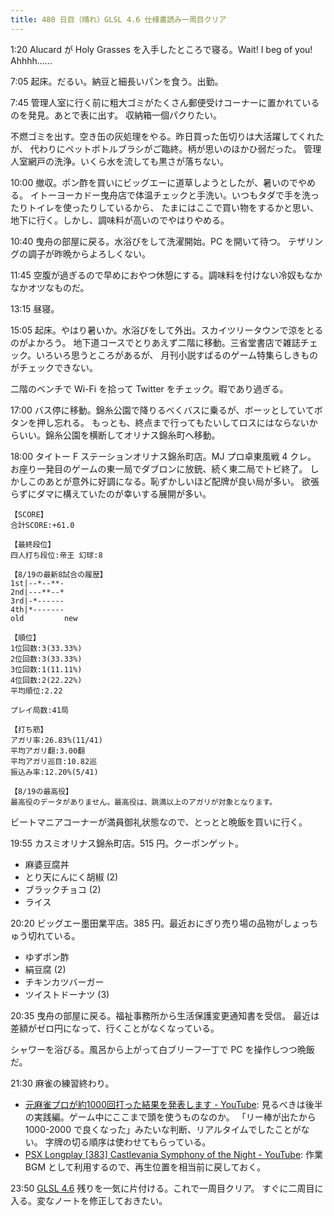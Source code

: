 ```yaml
---
title: 480 日目（晴れ）GLSL 4.6 仕様書読み一周目クリア
---
```


1:20 Alucard が Holy Grasses を入手したところで寝る。Wait! I beg of you! Ahhhh......

7:05 起床。だるい。納豆と細長いパンを食う。出勤。

7:45 管理人室に行く前に粗大ゴミがたくさん郵便受けコーナーに置かれているのを発見。あとで表に出す。
収納箱一個パクりたい。

不燃ゴミを出す。空き缶の灰処理をやる。昨日買った缶切りは大活躍してくれたが、
代わりにペットボトルブラシがご臨終。柄が思いのほかひ弱だった。
管理人室網戸の洗浄。いくら水を流しても黒さが落ちない。

10:00 撤収。ポン酢を買いにビッグエーに道草しようとしたが、暑いのでやめる。
イトーヨーカドー曳舟店で体温チェックと手洗い。いつもタダで手を洗ったりトイレを使ったりしているから、
たまにはここで買い物をするかと思い、地下に行く。しかし、調味料が高いのでやはりやめる。

10:40 曳舟の部屋に戻る。水浴びをして洗濯開始。PC を開いて待つ。
テザリングの調子が昨晩からよろしくない。

11:45 空腹が過ぎるので早めにおやつ休憩にする。調味料を付けない冷奴もなかなかオツなものだ。

13:15 昼寝。

15:05 起床。やはり暑いか。水浴びをして外出。スカイツリータウンで涼をとるのがよかろう。
地下道コースでとりあえず二階に移動。三省堂書店で雑誌チェック。いろいろ思うところがあるが、
月刊小説すばるのゲーム特集らしきものがチェックできない。

二階のベンチで Wi-Fi を拾って Twitter をチェック。暇であり過ぎる。

17:00 バス停に移動。錦糸公園で降りるべくバスに乗るが、ボーッとしていてボタンを押し忘れる。
もっとも、終点まで行ってもたいしてロスにはならないからいい。錦糸公園を横断してオリナス錦糸町へ移動。

18:00 タイトー F ステーションオリナス錦糸町店。MJ プロ卓東風戦 4 クレ。
お座り一発目のゲームの東一局でダブロンに放銃、続く東二局でトビ終了。
しかしこのあとが意外に好調になる。恥ずかしいほど配牌が良い局が多い。
欲張らずにダマに構えていたのが幸いする展開が多い。

```text
【SCORE】
合計SCORE:+61.0

【最終段位】
四人打ち段位:帝王 幻球:8

【8/19の最新8試合の履歴】
1st|--*--**-
2nd|---**--*
3rd|-*------
4th|*-------
old         new

【順位】
1位回数:3(33.33%)
2位回数:3(33.33%)
3位回数:1(11.11%)
4位回数:2(22.22%)
平均順位:2.22

プレイ局数:41局

【打ち筋】
アガリ率:26.83%(11/41)
平均アガリ翻:3.00翻
平均アガリ巡目:10.82巡
振込み率:12.20%(5/41)

【8/19の最高役】
最高役のデータがありません。最高役は、跳満以上のアガリが対象となります。
```

ビートマニアコーナーが満員御礼状態なので、とっとと晩飯を買いに行く。

19:55 カスミオリナス錦糸町店。515 円。クーポンゲット。

* 麻婆豆腐丼
* とり天にんにく胡椒 (2)
* ブラックチョコ (2)
* ライス

20:20 ビッグエー墨田業平店。385 円。最近おにぎり売り場の品物がしょっちゅう切れている。

* ゆずポン酢
* 絹豆腐 (2)
* チキンカツバーガー
* ツイストドーナツ (3)

20:35 曳舟の部屋に戻る。福祉事務所から生活保護変更通知書を受信。
最近は差額がゼロ円になって、行くことがなくなっている。

シャワーを浴びる。風呂から上がって白ブリーフ一丁で PC を操作しつつ晩飯だ。

21:30 麻雀の練習終わり。

* [元麻雀プロが約1000回打った結果を発表します - YouTube](https://www.youtube.com/watch?v=sYaLxap3VUk):
  見るべきは後半の実践編。ゲーム中にここまで頭を使うものなのか。
  「リー棒が出たから 1000-2000 で良くなった」みたいな判断、リアルタイムでしたことがない。
  字牌の切る順序は使わせてもらっている。
* [PSX Longplay [383] Castlevania Symphony of the Night - YouTube](https://www.youtube.com/watch?v=5HnhPNS0rqM):
  作業 BGM として利用するので、再生位置を相当前に戻しておく。

23:50 [GLSL 4.6][glsl460] 残りを一気に片付ける。これで一周目クリア。
すぐに二周目に入る。変なノートを修正しておきたい。

[glsl460]: https://www.khronos.org/registry/OpenGL/specs/gl/GLSLangSpec.4.60.html
